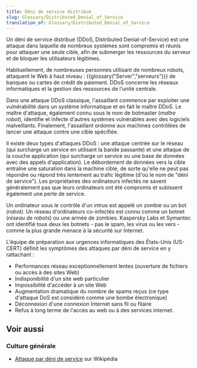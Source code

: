 ```yaml
---
title: Déni de service distribué
slug: Glossary/Distributed_Denial_of_Service
translation_of: Glossary/Distributed_Denial_of_Service
---
```


Un déni de service distribué (DDoS, Distributed Denial-of-Service) est une attaque dans laquelle de nombreux systèmes sont compromis et réunis pour attaquer une seule cible, afin de submerger les ressources du serveur et de bloquer les utilisateurs légitimes.

Habituellement, de nombreuses personnes utilisant de nombreux robots, attaquent le Web à haut niveau : {{glossary("Server","serveurs")}} de banques ou cartes de crédit de paiement. DDoS concerne les réseaux informatiques et la gestion des ressources de l'unité centrale.

Dans une attaque DDoS classique, l'assaillant commence par exploiter une vulnérabilité dans un système informatique et en fait le maître DDoS. Le maître d'attaque, également connu sous le nom de botmaster (_maître robot_), identifie et infecte d'autres systèmes vulnérables avec des logiciels malveillants. Finalement, l'assaillant ordonne aux machines contrôlées de lancer une attaque contre une cible spécifiée.

Il existe deux types d'attaques DDoS : une attaque centrée sur le réseau (qui surcharge un service en utilisant la bande passante) et une attaque de la couche application (qui surcharge un service ou une base de données avec des appels d'application). Le débordement de données vers la cible entraîne une saturation dans la machine cible, de sorte qu'elle ne peut pas répondre ou répond très lentement au trafic légitime (d'où le nom de "déni de service"). Les propriétaires des ordinateurs infectés ne savent généralement pas que leurs ordinateurs ont été compromis et subissent également une perte de service.

Un ordinateur sous le contrôle d'un intrus est appelé un zombie ou un bot _(robot)_. Un réseau d'ordinateurs co-infectés est connu comme un botnet (_réseau de robots_) ou une armée de zombies. Kaspersky Labs et Symantec ont identifié tous deux les botnets - pas le spam, les virus ou les vers - comme la plus grande menace à la sécurité sur Internet.

L'équipe de préparation aux urgences informatiques des États-Unis (US-CERT) définit les symptômes des attaques par déni de service en y rattachant :

- Performances réseau exceptionnellement lentes (ouverture de fichiers ou accès à des sites Web)
- Indisponibilité d'un site web particulier
- Impossibilité d'accéder à un site Web
- Augmentation dramatique du nombre de spams reçus (ce type d'attaque DoS est considéré comme une bombe électronique)
- Déconnexion d'une connexion Internet sans fil ou filaire
- Refus à long terme de l'accès au web ou à des services internet.

## Voir aussi

### Culture générale

- [Attaque par déni de service](https://fr.wikipedia.org/wiki/Attaque_par_déni_de_service) sur Wikipédia
